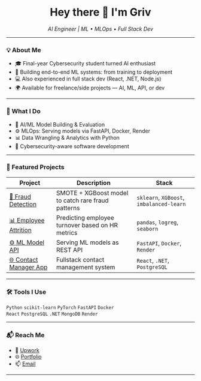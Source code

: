 <h1 align="center">Hey there 👋 I'm Griv</h1>
<p align="center"><i>AI Engineer | ML • MLOps • Full Stack Dev</i></p>

---

### 💡 About Me

- 🎓 Final-year Cybersecurity student turned AI enthusiast
- 🧠 Building end-to-end ML systems: from training to deployment
- 💻 Also experienced in full stack dev (React, .NET, Node.js)
- 🌍 Available for freelance/side projects — AI, ML, API, or dev

---

### 🚀 What I Do

- 🤖 AI/ML Model Building & Evaluation  
- ⚙️ MLOps: Serving models via FastAPI, Docker, Render  
- 📊 Data Wrangling & Analytics with Python  
- 🔐 Cybersecurity-aware software development

---

### 📂 Featured Projects

| Project | Description | Stack |
|--------|-------------|-------|
| [🧪 Fraud Detection](https://github.com/ivrnca/fraud-detection-project) | SMOTE + XGBoost model to catch rare fraud patterns | `sklearn`, `XGBoost`, `imbalanced-learn` |
| [📊 Employee Attrition](https://github.com/ivrnca/employee-attrition) | Predicting employee turnover based on HR metrics | `pandas`, `logreg`, `seaborn` |
| [⚙️ ML Model API](https://github.com/ivrnca/ml-api-fastapi) | Serving ML models as REST API | `FastAPI`, `Docker`, `Render` |
| [🌐 Contact Manager App](https://github.com/ivrnca/contact-management) | Fullstack contact management system | `React`, `.NET`, `PostgreSQL` |

---

### 🛠️ Tools I Use

`Python` `scikit-learn` `PyTorch` `FastAPI` `Docker`  
`React` `PostgreSQL` `.NET` `MongoDB` `Render`

---

### 📬 Reach Me

- 💼 [Upwork](https://www.upwork.com/freelancers/~your-link-here)
- 🌐 [Portfolio](https://your-website.dev)
- 📫 [Email](mailto:your.email@email.com)

---
